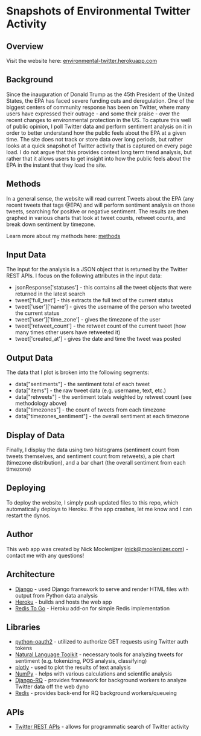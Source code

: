 # Snapshots of Environmental Twitter Activity
## Overview
Visit the website here: [environmental-twitter.herokuapp.com](https://environmental-twitter.herokuapp.com/)

## Background
Since the inauguration of Donald Trump as the 45th President of the United States, the EPA has faced severe funding cuts and deregulation. One of the biggest centers of community response has been on Twitter, where many users have expressed their outrage - and some their praise - over the recent changes to environmental protection in the US. To capture this well of public opinion, I poll Twitter data and perform sentiment analysis on it in order to better understand how the public feels about the EPA at a given time. The site does not track or store data over long periods, but rather looks at a quick snapshot of Twitter activity that is captured on every page load. I do not argue that this provides context long term trend analysis, but rather that it allows users to get insight into how the public feels about the EPA in the instant that they load the site.

## Methods
In a general sense, the website will read current Tweets about the EPA (any recent tweets that tags @EPA) and will perform sentiment analysis on those tweets, searching for positive or negative sentiment. The results are then graphed in various charts that look at tweet counts, retweet counts, and break down sentiment by timezone.

Learn more about my methods here: [methods](https://environmental-twitter.herokuapp.com/methods/)

## Input Data
The input for the analysis is a JSON object that is returned by the Twitter REST APIs. I focus on the following attributes in the input data:
- jsonResponse['statuses'] - this contains all the tweet objects that were returned in the latest search
- tweet['full_text'] - this extracts the full text of the current status
- tweet['user']['name'] - gives the username of the person who tweeted the current status
- tweet['user']['time_zone'] - gives the timezone of the user
- tweet['retweet_count'] - the retweet count of the current tweet (how many times other users have retweeted it)
- tweet['created_at'] - gives the date and time the tweet was posted

## Output Data
The data that I plot is broken into the following segments:
- data["sentiments"] - the sentiment total of each tweet
- data["items"] - the raw tweet data (e.g. username, text, etc.)
- data["retweets"] - the sentiment totals weighted by retweet count (see methodology above)
- data["timezones"] - the count of tweets from each timezone
- data["timezones_sentiment"] - the overall sentiment at each timezone

## Display of Data
Finally, I display the data using two histograms (sentiment count from tweets themselves, and sentiment count from retweets), a pie chart (timezone distribution), and a bar chart (the overall sentiment from each timezone)

## Deploying
To deploy the website, I simply push updated files to this repo, which automatically deploys to Heroku. If the app crashes, let me know and I can restart the dynos.

## Author
This web app was created by Nick Moolenijzer (nick@moolenijzer.com) - contact me with any questions!

## Architecture
- [Django](https://www.djangoproject.com/) - used Django framework to serve and render HTML files with output from Python data analysis
- [Heroku](http://heroku.com) - builds and hosts the web app
- [Redis To Go](https://elements.heroku.com/addons/redistogo) - Heroku add-on for simple Redis implementation

## Libraries
- [python-oauth2](https://github.com/joestump/python-oauth2) - utilized to authorize GET requests using Twitter auth tokens
- [Natural Language Toolkit](http://www.nltk.org/) - necessary tools for analyzing tweets for sentiment (e.g. tokenizing, POS analysis, classifying)
- [plotly](https://plot.ly/) - used to plot the results of text analysis
- [NumPy](http://www.numpy.org/) - helps with various calculations and scientific analysis
- [Django-RQ](https://github.com/ui/django-rq) - provides framework for background workers to analyze Twitter data off the web dyno
- [Redis](https://redis.io/) - provides back-end for RQ background workers/queueing

## APIs
- [Twitter REST APIs](https://dev.twitter.com/rest/public) - allows for programmatic search of Twitter activity
